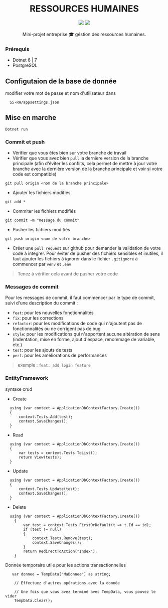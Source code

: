 <div align="center">
<h1> RESSOURCES HUMAINES </h1>
<img src="https://laboiteaoutilsdesrh.com/wp-content/uploads/2022/05/metier-ressource-humaine--840x473.png">
<img src="https://badgen.net/badge/status/development/green" >
<br> <br>
Mini-projet entreprise 🎓 géstion des ressources humaines.
</div>

### Prérequis

- Dotnet 6 | 7
- PostgreSQL

## Configutaion de la base de donnée

modifier votre mot de passe et nom d'utilisateur dans

```
  S5-RH/appsettings.json
```
## Mise en marche
```
Dotnet run
```
### Commit et push

- Vérifier que vous êtes bien sur votre branche de travail
- Vérifier que vous avez bien `pull` la dernière version de la branche principale (afin d'éviter les conflits,
  cela permet de mettre à jour votre branche avec la dernière version de la branche principale et voir si votre code est
  compatible)
```
git pull origin <nom de la branche principale>
```
- Ajouter les fichiers modifiés
```
git add *
```
- Commiter les fichiers modifiés
```
git commit -m "message du commit"
```
- Pusher les fichiers modifiés
```
git push origin <nom de votre branche>
```
- Créer une `pull request` sur github pour demander la validation de votre code à integrer.
Pour éviter de pusher des fichiers sensibles et inutiles, il faut ajouter les fichiers à ignorer dans le fichier `.gitignore` à commencer par `venv` et `.env`
> Tenez à vérifier cela avant de pusher votre code

### Messages de commit
Pour les messages de commit, il faut commencer par le type de commit, suivi d'une description du commit :
- `feat`: pour les nouvelles fonctionnalités
- `fix`: pour les corrections
- `refactor`: pour les modifications de code qui n'ajoutent pas de fonctionnalités ou ne corrigent pas de bug
- `style`: pour les modifications qui n'apportent aucune altération de sens (indentation, mise en forme, ajout d'espace, renommage de variable, etc.)
- `test`: pour les ajouts de tests
- `perf`: pour les améliorations de performances
> exemple : `feat: add login feature`

### EntityFramework

syntaxe crud


- Create
```
  using (var context = ApplicationDbContextFactory.Create())
  {
      context.Tests.Add(test);
      context.SaveChanges();
  }
```
- Read
```
  using (var context = ApplicationDbContextFactory.Create())
  {
      var tests = context.Tests.ToList();
      return View(tests);
  }
```
- Update
```
  using (var context = ApplicationDbContextFactory.Create())
  {
      context.Tests.Update(test);
      context.SaveChanges();
  }
```
- Delete
```
  using (var context = ApplicationDbContextFactory.Create())
    {
        var test = context.Tests.FirstOrDefault(t => t.Id == id);
        if (test != null)
        {
            context.Tests.Remove(test);
            context.SaveChanges();
        }
        return RedirectToAction("Index");
    }
```

Donnée temporaire utile pour les actions transactionnelles
```
   var donnee = TempData["MaDonnee"] as string;

    // Effectuez d'autres opérations avec la donnée

    // Une fois que vous avez terminé avec TempData, vous pouvez le vider
    TempData.Clear();
```
